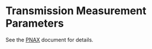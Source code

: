 # Transmission Measurement Parameters

See the [PNAX](../@PNAXAnalyzer/README.md#transparams) document for details.
